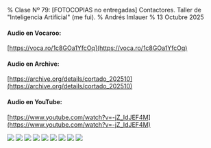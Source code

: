 % Clase Nº 79: [FOTOCOPIAS no entregadas] Contactores. Taller de "Inteligencia Artificial" (me fui).
% Andrés Imlauer
% 13 Octubre 2025


#### Audio en Vocaroo:

[https://voca.ro/1c8GOa1YfcOq](https://voca.ro/1c8GOa1YfcOq)

#### Audio en Archive:

[https://archive.org/details/cortado_202510](https://archive.org/details/cortado_202510)

#### Audio en YouTube:

[https://www.youtube.com/watch?v=-jZ_IdJEF4M](https://www.youtube.com/watch?v=-jZ_IdJEF4M)


![](https://blogger.googleusercontent.com/img/b/R29vZ2xl/AVvXsEg2qCZXOu7uu0lXFzZK9jvK5INkNF6RY2wyblKPJT1O1PPu2wBVq4fIc5tbpba7xvC92z2ylf77CqYZAg5aVvqKAEA1bFL7FTjgix7o7XNv1dRdBi0VL84kSwKNcF23Jkwr_NVPXT2Vtsb0NWQDSV_i_kUQDA7wxhS2HjxKgmKu9x2qMuxsTL_UmiY3V_Y/s4160/IMG_20251013_185918336.jpg)
![](https://blogger.googleusercontent.com/img/b/R29vZ2xl/AVvXsEjBSOi1BYcnK3tgfh1hVf9FmzpJp1XTREMGMABpdhQnWo6FXBkKHE118_J7zKNM-m3bpcybCrLCxNtEEhyphenhyphenHI1yi6Juwa5poTaDXcPLcx7OPW1VcEdocI6eaZEzri0qyK7Kt3bM7swQng37CA9YdGG2S7kEUxztyrzOTEjJfeA_20lPYRwEKrWuu9pXMKyQ/s4160/IMG_20251013_185925336.jpg)
![](https://blogger.googleusercontent.com/img/b/R29vZ2xl/AVvXsEiULwVOERfBTkrBXSmPFizJSwLH7qRatnUAalhPINa-XKetq_qxHZ81-KB5uegC6BQzRNCsZSLdWqqotsga3SnlbA66XeyLc4HT6VXXdss-2HeqwptxuyNXK3Hi_C76zRpPhuNSFBXSFWt2trO8tnMS3TqMrEk3FSvnnhwW6TOpYzDY2pO63JtmqbLzWQw/s4160/IMG_20251013_185936285.jpg)
![](https://blogger.googleusercontent.com/img/b/R29vZ2xl/AVvXsEioPxcs4SgW_gRKDHR05Gb-wtZFxf0iuqrhEi7HJNG3kBZBhtmmbyXL8-I0AxEA6N0J9mYsoI8h0qSsTXlzyjPUXQQMWEfQUv5INzUuJbqL-0Kn4yqH7VHyaC7eCKxV9yGl3DX5gZZgHOxAWaJwj1es6yJ77BEJ67W3_9Inhd3ljPorbz42T8V5Kqp0rlk/s4160/IMG_20251013_190527863.jpg)
![](https://blogger.googleusercontent.com/img/b/R29vZ2xl/AVvXsEiTIOVnXlnCXpWLTzHmmAFAqKma11mzdDSENtJWMMrGG79r1yoFpBpzYTJy_h8tTi_OI4AJ3hPN__FeT5YkphXnVOBLWX2s-S7u9icHNeISzdMVla9KyrD3KYebOPQodSTjOtIB01LPSDr5VZgsXuk922gMt11YdeCFEmtsZTvA7YAoBIhAx7CK4xTgZwo/s4160/IMG_20251013_190844982.jpg)
![](https://blogger.googleusercontent.com/img/b/R29vZ2xl/AVvXsEhGxt_QEdt7T-pMLMwTXKlzj8LW_8KShnWoc2q1mHeDlOSUhKeU2y1UkkLhSHyGEYUH5TJ59EYXGchGTJdIDi5vHYaSSbf8dWq1awrcqc09CBPmovdudnduF0wS6ajb6Zk6kvsbkd4Iq9jhV7m2W8fM5Oik9Hj5GdcvXIlXxaykLE3RowwRDfI8ozYBtUc/s4160/IMG_20251013_190854447.jpg)
![](https://blogger.googleusercontent.com/img/b/R29vZ2xl/AVvXsEhsApkR1ojGu-OQZf64DRNKpIoExEsBQGnDMzVeW_9vY4OALKsXhleHOKUWETErsNeQGffPzjAXnrdYU9zmjPrAQG41yscnaDyf8eLrziERxa_1UV77ugP1MPRRfnC_fpd2k7fLMjklPrTyy6cjRAOtTC9dVYkSbGu4r0yfesAqvm9IXc7R3M8NSxO-Uxg/s4160/IMG_20251013_190907461.jpg)
![](https://blogger.googleusercontent.com/img/b/R29vZ2xl/AVvXsEgRFNRgnFCyfuGdrRy_X07RUXzw46tfgHvM57CPSdhd4GPL4aTsDZH4uEcOKeAtywVUwbPRXSuA4haehheKFtVQ6ia7GRGyvZDI-fdS5OlRjHJGHtrM2DMELMK3rhzqlwVJFOEcKry-UlOsD6OV-sk6era3zfNcNy1BYuBJCYXwlUos655T4AECMdZ9plc/s4160/IMG_20251013_190920250.jpg)
![](https://blogger.googleusercontent.com/img/b/R29vZ2xl/AVvXsEgCjcKycSZHv5Kf5zrA_5HoijkyeWW-Tjj7N7ZcsdMUn4O7f_bIffq6V7_j6SAatIe3CmWFqzpmiTrT8IIAhjYPbMItb8oSAVl7i7egNPQyffaHysJouR0VJz8_rdpduQoDTv5rpUXqkqkAXUWdUEYDoiyYY2Ymt5RIETbzHVxWOR93rbg2iAp48wup08k/s4160/IMG_20251013_191416980.jpg)
